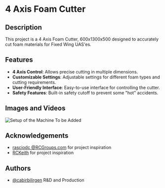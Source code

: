 # 4 Axis Foam Cutter

## Description
This project is a 4 Axis Foam Cutter, 600x1300x500 designed to accurately cut foam materials for Fixed Wing UAS'es.

## Features
- **4 Axis Control**: Allows precise cutting in multiple dimensions.
- **Customizable Settings**: Adjustable settings for different foam types and cutting requirements.
- **User-Friendly Interface**: Easy-to-use interface for controlling the cutter.
- **Safety Features**: Built-in safety cutoff to prevent some "hot" accidents.

## Images and Videos
![Setup of the Machine](https://github.com/furkan-o/4-Axis-Foam-Cutter/blob/main/Images/DSC_0142.JPG?raw=true)
To be Added

## Acknowledgements
- [rasciodc @RCGroups.com](https://www.rcgroups.com/forums/showthread.php?2915801-4-Axis-Hot-Wire-CNC-(Arduino-Ramps1-4)-Complete-Solution) for project inspiration
- [RCKeith](https://rckeith.co.uk/cnc-hot-wire-foam-cutter/) for project inspiration

## Authors

- [@cabirbilirgen](https://www.github.com/cabirbilirgen) R&D and Production
